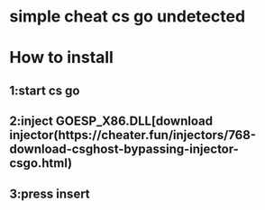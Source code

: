 <h1>simple cheat cs go undetected</h1>
<h1>How to install</h1>
<h2>1:start cs go </h2>
<h2>2:inject GOESP_X86.DLL[download injector(https://cheater.fun/injectors/768-download-csghost-bypassing-injector-csgo.html)</h2>
<h2>3:press insert</h2>
